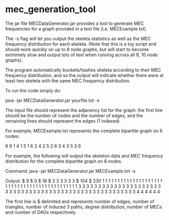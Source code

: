# mec_generation_tool

The jar file MECDataGenerator.jar provides a tool to generate MEC frequencies for a graph provided in a text file (i.e. MECExample.txt).

The -s flag will let you output the skeleta statistics as well as the MEC frequency distribution for each skeleta.  (Note that this is a toy script and should work quickly on up to 8 node graphs, but will start to become extremely slow and output lots of text when running across all 9, 10 node graphs). 

The program automatically buckets/hashes skeleta according to their MEC frequency distribution, and so the output will indicate whether there were at least two skeleta with the same MEC frequency distribution.  

To run the code simply do:

java -jar MECDataGenerator.jar yourfile.txt -s 

The input file should represent the adjacency list for the graph: the first line should be the number of nodes and the number of edges, and the remaining lines should represent the edges (1 indexed).

For example, MECExample.txt represents the complete bipartite graph on 6 nodes:

6 9
1 4
1 5
1 6
2 4
2 5
2 6
3 4
3 5
3 6

For example, the following will output the skeleton data and MEC frequency distribution for the complete bipartite graph on 6 nodes.   

Command:
java -jar MECDataGenerator.jar MECExample.txt -s 

Output:
$ 9 $ 0 $ 18 $ 3 3 3 3 3 3 $ 104 $ 230
1 1 1 1 1 1 1 1 1 1 1 1 1 1 1 1 1 1 1 1 1 1 1 1 1 1 1 1 1 1 1 1 1 1 1 1 1 1 1 1 1 1 1 1 3 3 3 3 3 3 3 3 3 3 3 3 3 3 3 3 3 3 3 3 3 3 3 3 3 3 3 3 3 3 3 3 3 3 3 3 3 3 3 3 3 3 3 3 3 3 3 3 3 3 3 3 3 3 4 4 4 4 4 4

The first line is $ delimited and represents number of edges, number of triangles, number of induced 3 paths, degree distribution, number of MECs and number of DAGs respectively.
